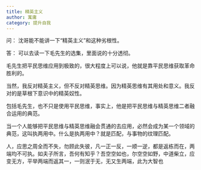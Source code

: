 ```yaml
---
title: 精英主义
author: 寓庸
category: 提升自我
---
```

问：
沈哥能不能讲一下“精英主义”和这种劣根性。

答：
可以去读一下毛先生的选集，里面说的十分透彻。

毛先生把平民思维应用到极致的，很大程度上可以说，他就是靠平民思维获取革命胜利的。

当然，我反对精英主义，但不反对精英思维。因为精英思维有其用处和意义。我反对的是草根下意识中的精英奴性。

包括毛先生，也不只是使用平民思维，事实上，他是把平民思维与精英思维二者融合运用的典范。

当一个人能够把平民思维与精英思维融会贯通的去应用，必然会成为某一个领域的典范，这叫执两用中。什么是执两用中？就是匹配，与事物的纹理匹配。

人，应思之周全而不失，勿顾此失彼，凡一正一反，一顺一逆，都是返栋而在，两端均不可执。如夫子所言，吾何有知乎？吾空空如也，尔空空如野，中道柴立，应变无方，平举两端而返其一，一则泯于无，无又生两端，此为大智也